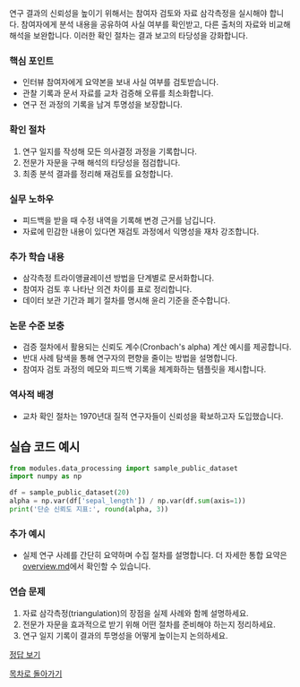 연구 결과의 신뢰성을 높이기 위해서는 참여자 검토와 자료 삼각측정을 실시해야 합니다. 참여자에게 분석 내용을 공유하여 사실 여부를 확인받고, 다른 출처의 자료와 비교해 해석을 보완합니다. 이러한 확인 절차는 결과 보고의 타당성을 강화합니다.

### 핵심 포인트
* 인터뷰 참여자에게 요약본을 보내 사실 여부를 검토받습니다.
* 관찰 기록과 문서 자료를 교차 검증해 오류를 최소화합니다.
* 연구 전 과정의 기록을 남겨 투명성을 보장합니다.

### 확인 절차
1. 연구 일지를 작성해 모든 의사결정 과정을 기록합니다.
2. 전문가 자문을 구해 해석의 타당성을 점검합니다.
3. 최종 분석 결과를 정리해 재검토를 요청합니다.

### 실무 노하우
* 피드백을 받을 때 수정 내역을 기록해 변경 근거를 남깁니다.
* 자료에 민감한 내용이 있다면 재검토 과정에서 익명성을 재차 강조합니다.

### 추가 학습 내용
* 삼각측정 트라이앵귤레이션 방법을 단계별로 문서화합니다.
* 참여자 검토 후 나타난 의견 차이를 표로 정리합니다.
* 데이터 보관 기간과 폐기 절차를 명시해 윤리 기준을 준수합니다.

### 논문 수준 보충
* 검증 절차에서 활용되는 신뢰도 계수(Cronbach's alpha) 계산 예시를 제공합니다.
* 반대 사례 탐색을 통해 연구자의 편향을 줄이는 방법을 설명합니다.
* 참여자 검토 과정의 메모와 피드백 기록을 체계화하는 템플릿을 제시합니다.

### 역사적 배경
* 교차 확인 절차는 1970년대 질적 연구자들이 신뢰성을 확보하고자 도입했습니다.
## 실습 코드 예시
```python
from modules.data_processing import sample_public_dataset
import numpy as np

df = sample_public_dataset(20)
alpha = np.var(df['sepal_length']) / np.var(df.sum(axis=1))
print('단순 신뢰도 지표:', round(alpha, 3))
```



### 추가 예시
- 실제 연구 사례를 간단히 요약하며 수집 절차를 설명합니다.
더 자세한 통합 요약은 [overview.md](../overview.md)에서 확인할 수 있습니다.

### 연습 문제
1. 자료 삼각측정(triangulation)의 장점을 실제 사례와 함께 설명하세요.
2. 전문가 자문을 효과적으로 받기 위해 어떤 절차를 준비해야 하는지 정리하세요.
3. 연구 일지 기록이 결과의 투명성을 어떻게 높이는지 논의하세요.

[정답 보기](../answers.md)

[목차로 돌아가기](../overview.md)

